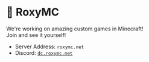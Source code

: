 # 🐺 RoxyMC
We're working on amazing custom games in Minecraft!
<br>Join and see it yourself!
- Server Address: `roxymc.net`
- Discord: [`dc.roxymc.net`](https://dc.roxymc.net)
